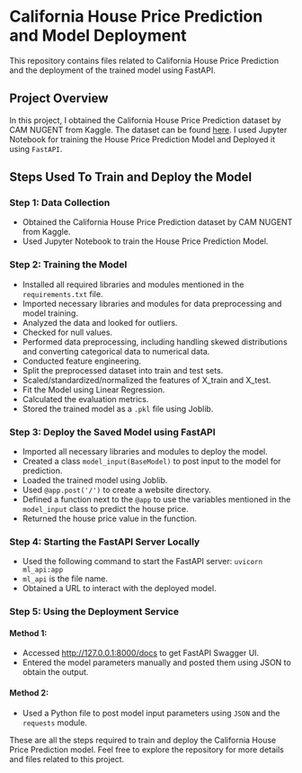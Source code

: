 # California House Price Prediction and Model Deployment

This repository contains files related to California House Price Prediction and the deployment of the trained model using FastAPI.

## Project Overview

In this project, I obtained the California House Price Prediction dataset by CAM NUGENT from Kaggle. The dataset can be found [here](https://www.kaggle.com/datasets/camnugent/california-housing-prices). I used Jupyter Notebook for training the House Price Prediction Model and Deployed it using `FastAPI`.

## Steps Used To Train and Deploy the Model

### Step 1: Data Collection

- Obtained the California House Price Prediction dataset by CAM NUGENT from Kaggle.
- Used Jupyter Notebook to train the House Price Prediction Model.

### Step 2: Training the Model

- Installed all required libraries and modules mentioned in the `requirements.txt` file.
- Imported necessary libraries and modules for data preprocessing and model training.
- Analyzed the data and looked for outliers.
- Checked for null values.
- Performed data preprocessing, including handling skewed distributions and converting categorical data to numerical data.
- Conducted feature engineering.
- Split the preprocessed dataset into train and test sets.
- Scaled/standardized/normalized the features of X_train and X_test.
- Fit the Model using Linear Regression.
- Calculated the evaluation metrics.
- Stored the trained model as a `.pkl` file using Joblib.

### Step 3: Deploy the Saved Model using FastAPI

- Imported all necessary libraries and modules to deploy the model.
- Created a class `model_input(BaseModel)` to post input to the model for prediction.
- Loaded the trained model using Joblib.
- Used `@app.post('/')` to create a website directory.
- Defined a function next to the `@app` to use the variables mentioned in the `model_input` class to predict the house price.
- Returned the house price value in the function.

### Step 4: Starting the FastAPI Server Locally

- Used the following command to start the FastAPI server: `uvicorn ml_api:app`
- `ml_api` is the file name.
- Obtained a URL to interact with the deployed model.

### Step 5: Using the Deployment Service

#### Method 1:

- Accessed http://127.0.0.1:8000/docs to get FastAPI Swagger UI.
- Entered the model parameters manually and posted them using JSON to obtain the output.

#### Method 2:

- Used a Python file to post model input parameters using `JSON` and the `requests` module.

These are all the steps required to train and deploy the California House Price Prediction model. Feel free to explore the repository for more details and files related to this project.
